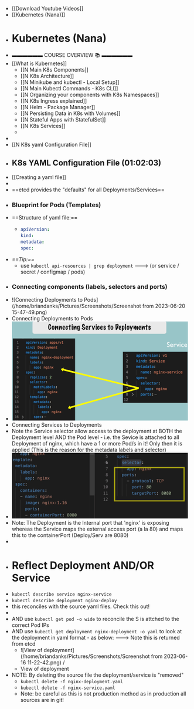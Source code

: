 - [[Download Youtube Videos]]
- [[Kubernetes (Nana)]]
- # Kubernetes (Nana)
- ▬▬▬▬▬▬ COURSE OVERVIEW 📚 ▬▬▬▬▬▬
- [[What is Kubernetes]]
	- [[N Main K8s Components]]
	- [[N K8s Architecture]]
	- [[N Minikube and kubectl - Local Setup]]
	- [[N Main Kubectl Commands - K8s CLI]]
	- [[N Organizing your components with K8s Namespaces]]
	- [[N K8s Ingress explained]]
	- [[N Helm - Package Manager]]
	- [[N Persisting Data in K8s with Volumes]]
	- [[N Stateful Apps with StatefulSet]]
	- [[N K8s Services]]
	-
-
- [[N K8s yaml Configuration File]]
- ## K8s YAML Configuration File (01:02:03)
- [[Creating a yaml file]]
-
- ==etcd provides the "defaults" for all Deployments/Services==
- ### Blueprint for Pods (Templates)
- ==Structure of yaml file:==
	- ```yaml
	  apiVersion:
	  kind:
	  metadata:
	  spec:
	  ```
- *==Tip:==*
	- use `kubectl api-resources | grep deployment`  ---> (or service /  secret / configmap / pods)
- ### Connecting components (labels, selectors and ports)
- ![Connecting Deployments to Pods](/home/briandanks/Pictures/Screenshots/Screenshot from 2023-06-20 15-47-49.png)
- Connecting Deployments to Pods
- ![image.png](../assets/image_1686905760664_0.png)
- Connecting Services to Deployments
- Note the Service selector allow access to the deployment at BOTH the Deployment level AND the Pod level - i.e. the Sevice is attached to all Deployment of nginx, which have a 1 or more Pod/s in it! Only then it is applied (This is the reason for the metadata labels and selector)
- ![image.png](../assets/image_1686906061887_0.png)
- Note: The Deployment is the Internal port that 'nginx' is exposing whereas the Service maps the external access port (a la 80) and maps this to the containerPort (Deploy/Serv are 8080)
-
- # Reflect Deployment AND/OR Service
- `kubectl describe service nginx-service`
- `kubectl describe deployment nginx-deploy`
- this reconciles with the source yaml files.   Check this out!
-
- AND use `kubectl get pod -o wide` to reconcile the S is attched to the correct Pod IPs
- AND use `kubectl get deployment nginx-deployment -o yaml` to look at the deployment in yaml format - as below: ---> Note this is returned from etcd
	- ![View of deployment](/home/briandanks/Pictures/Screenshots/Screenshot from 2023-06-16 11-22-42.png) /
	- View of deployment
- NOTE: By deleting the source file the deployment/service is "removed"
	- `kubectl delete -f nginx-deployment.yaml`
	- `kubectl delete -f nginx-service.yaml`
	- Note: be careful as this is not production method as in production all sources are in git!